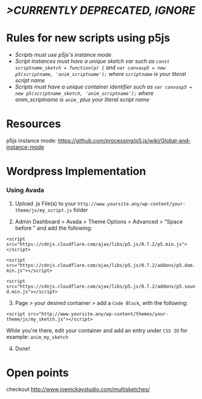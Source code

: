 # *>CURRENTLY DEPRECATED, IGNORE*
# Rules for new scripts using p5js
- *Scripts must use p5js's instance mode*
- *Script instances must have a unique sketch var such as
  ```const scriptname_sketch = function(p) {``` and ```var canvasp5 = new p5(scriptname, 'anim_scriptname');``` where ```scriptname``` is your literal script name*
- *Scripts must have a unique container identifier such as ```var canvasp5 = new p5(scriptname_sketch, 'anim_scriptname');``` where anim_scriptname is ```anim_``` plus your literal script name*

# Resources
p5js instance mode: https://github.com/processing/p5.js/wiki/Global-and-instance-mode

# Wordpress Implementation
### Using Avada
1. Upload .js File(s) to your ```http://www.yoursite.any/wp-content/your-theme/js/my_script.js``` folder

2. Admin Dashboard > Avada > Theme Options > Advanced > "Space before </head>" and add the following:

  ```<script src="https://cdnjs.cloudflare.com/ajax/libs/p5.js/0.7.2/p5.min.js"></script>```

  ```<script src="https://cdnjs.cloudflare.com/ajax/libs/p5.js/0.7.2/addons/p5.dom.min.js"></script>```

  ```<script src="https://cdnjs.cloudflare.com/ajax/libs/p5.js/0.7.2/addons/p5.sound.min.js"></script>```

3. Page > your desired container > add a ```Code Block```, with the following:

  ```<script src="http://www.yoursite.any/wp-content/themes/your-theme/js/my_sketch.js"></script>```

  While you're there, edit your container and add an entry under ```CSS ID``` for example: ```anim_my_sketch```

4. Done!

# Open points
checkout http://www.joemckaystudio.com/multisketches/
